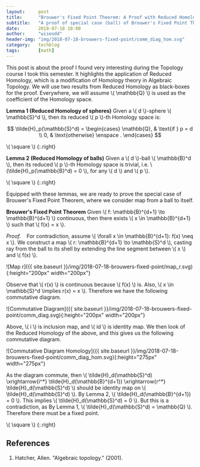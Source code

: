 ```yaml
---
layout:     post
title:      "Brouwer's Fixed Point Theorem: A Proof with Reduced Homology"
subtitle:   "A proof of special case (ball) of Brouwer's Fixed Point Theorem with Reduced Homology."
date:       2018-07-18 10:00
author:     "wiseodd"
header-img: "img/2018-07-18-brouwers-fixed-point/comm_diag_hom.svg"
category:   techblog
tags:       [math]
---
```


This post is about the proof I found very interesting during the Topology course I took this semester. It highlights the application of Reduced Homology, which is a modification of Homology theory in Algebraic Topology. We will use two results from Reduced Homology as black-boxes for the proof. Everywhere, we will assume \\( \mathbb{Q} \\) is used as the coefficient of the Homology space.

**Lemma 1 (Reduced Homology of spheres)**
Given a \\( d \\)-sphere \\( \mathbb{S}^d \\), then its reduced \\( p \\)-th Homology space is:

$$
\tilde{H}_p(\mathbb{S}^d) = \begin{cases} \mathbb{Q}, & \text{if } p = d \\ 0, & \text{otherwise} \enspace . \end{cases}
$$

\\( \square \\)
{:.right}

**Lemma 2 (Reduced Homology of balls)**
Given a \\( d \\)-ball \\( \mathbb{B}^d \\), then its reduced \\( p \\)-th Homology space is trivial, i.e. \\(\tilde{H}_p(\mathbb{B}^d) = 0 \\), for any \\( d \\) and \\( p \\).

\\( \square \\)
{:.right}

Equipped with these lemmas, we are ready to prove the special case of Brouwer's Fixed Point Theorem, where we consider map from a ball to itself.

**Brouwer's Fixed Point Theorem**
Given \\( f: \mathbb{B}^{d+1} \to \mathbb{B}^{d+1} \\) continuous, then there exists \\( x
\in \mathbb{B}^{d+1} \\) such that \\( f(x) = x \\).

_Proof._ &nbsp;&nbsp; For contradiction, assume \\( \forall x \in \mathbb{B}^{d+1}: f(x) \neq x \\). We construct a map \\( r: \mathbb{B}^{d+1} \to \mathbb{S}^d \\), casting ray from the ball to its shell by extending the line segment between \\( x \\) and \\( f(x) \\).

![Map r]({{ site.baseurl }}/img/2018-07-18-brouwers-fixed-point/map_r.svg){:height="200px" width="200px"}

Observe that \\( r(x) \\) is continuous because \\( f(x) \\) is. Also, \\( x \in \mathbb{S}^d \implies r(x) = x \\). Therefore we have the following commutative diagram.

![Commutative Diagram]({{ site.baseurl }}/img/2018-07-18-brouwers-fixed-point/comm_diag.svg){:height="200px" width="200px"}

Above, \\( i \\) is inclusion map, and \\( id \\) is identity map. We then look of the Reduced Homology of the above, and this gives us the following commutative diagram.

![Commutative Diagram Homology]({{ site.baseurl }}/img/2018-07-18-brouwers-fixed-point/comm_diag_hom.svg){:height="275px" width="275px"}

As the diagram commute, then \\( \tilde{H}_d(\mathbb{S}^d) \xrightarrow{i^\*} \tilde{H}_d(\mathbb{B}^{d+1}) \xrightarrow{r^\*}  \tilde{H}_d(\mathbb{S}^d) \\) should be identity map on \\( \tilde{H}_d(\mathbb{S}^d) \\). By Lemma 2, \\( \tilde{H}_d(\mathbb{B}^{d+1}) = 0 \\). This implies \\( \tilde{H}_d(\mathbb{S}^d) = 0 \\). But this is a contradiction, as By Lemma 1, \\( \tilde{H}_d(\mathbb{S}^d) = \mathbb{Q} \\). Therefore there must be a fixed point.

\\( \square \\)
{:.right}


<h2 class="section-heading">References</h2>

1. Hatcher, Allen. "Algebraic topology." (2001).

